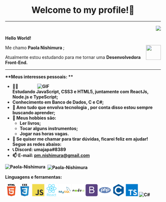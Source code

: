 <h1 align="center"> Welcome to my profile!👋 </h1>
<hr />
<a href= "https://github.com/paolanishi" target="_blank">
  <img align= "right" src="https://cdn.iconscout.com/icon/free/png-256/github-108-438008.png" widht="48px" height="48px">
  </a><br />
  <p align ="left">
  <b> Hello World!</b>
  </p>
 <a href="https://www.linkedin.com/in/paola-nishimura-6666bb211/" target="_blank">
  <img align="right" src="https://i.ibb.co/Kx2GSrT/linkedin.png" width="48px" height="48px">
</a>
<p align= left">
               Me chamo <b> Paola Nishimura </b>;
               </p>
               <p align="left">
  Atualmente estou estudando para me tornar uma <b> Desenvolvedora Front-End. <br />

  <hr />
  
  **Meus interesses pessoais: **
 
 <img align="right" alt="GIF" src="https://octocat-generator-assets.githubusercontent.com/my-octocat-1624463626858.png" width="400px" />
 
- 👩‍💻 Estudando JavaScript, CSS3 e HTML5, juntamente com ReactJs, Node.js e TypeScript;
- Conhecimento em Banco de Dados, C e C#;
- 💼 Amo tudo que envolva tecnologia , por conta disso estou sempre buscando aprender;
- 👾 Meus hobbies são: 
  - Ler livros;
  - Tocar alguns instrumentos;
  - Jogar nas horas vagas.
- 💬 Se quiser me chamar para tirar dúvidas, ficarei feliz em ajudar! Segue as redes abaixo:
- 📞 Discord: umajapa#8389
- 📫 E-mail: pm.nishimura@gmail.com
<p>
  <img align="left" src="https://github-readme-stats.vercel.app/api/top-langs/?username=paolanishi&layout=compact&theme=graywhite&title_color=268bd2" alt="Paola-Nishimura" />
</p>
<p>&nbsp;
  <img align="center" src="https://github-readme-stats.vercel.app/api?username=paolanishi&count_private=true&show_icons=true&theme=graywhite&icon_color=268bd2&title_color=268bd2" alt="Paola-Nishimura" />
</p>

**Linguagens e ferramentas:**

<p align="left">
<img src="https://raw.githubusercontent.com/devicons/devicon/master/icons/html5/html5-original-wordmark.svg" alt="html5" width="40" height="40"/> 
<img src="https://raw.githubusercontent.com/devicons/devicon/master/icons/css3/css3-original-wordmark.svg" alt="css3" width="40" height="40"/> 
<img src="https://raw.githubusercontent.com/devicons/devicon/master/icons/javascript/javascript-original.svg" alt="javascript" width="40" height="40"/> 
<img src="https://raw.githubusercontent.com/devicons/devicon/master/icons/react/react-original-wordmark.svg" alt="react" width="40" height="40"/>
<img src="https://raw.githubusercontent.com/devicons/devicon/master/icons/mysql/mysql-original-wordmark.svg" alt="mysql" width="40" height="40"/> 
<img src="https://raw.githubusercontent.com/devicons/devicon/master/icons/nodejs/nodejs-original-wordmark.svg" alt="nodejs" width="40" height="40"/> 
<img src="https://raw.githubusercontent.com/devicons/devicon/master/icons/bootstrap/bootstrap-plain.svg" alt="Bootstrap" width="40" height="40" />
<img src="https://raw.githubusercontent.com/devicons/devicon/master/icons/php/php-plain.svg" alt="PHP" width="40" height="40" />
<img src="https://raw.githubusercontent.com/devicons/devicon/master/icons/c/c-plain.svg" alt="C" width="40" height="40" />
<img src="https://raw.githubusercontent.com/devicons/devicon/master/icons/typescript/typescript-plain.svg" alt="typescript" width="40" height="40" />
<img src="https://upload.wikimedia.org/wikipedia/commons/thumb/0/0d/C_Sharp_wordmark.svg/464px-C_Sharp_wordmark.svg.png" alt="C#" width="40" height="40" />

</p>
